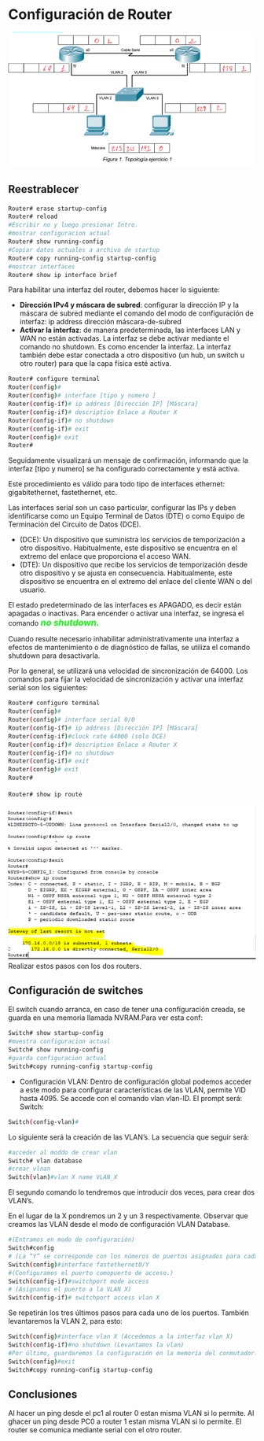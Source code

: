 # Configuración de Router
![Image text](./img/topologia.PNG)

## Reestrablecer
```bash
Router# erase startup-config
Router# reload
#Escribir no y luego presionar Intro.
#mostrar configuracion actual
Router# show running-config
#Copiar datos actuales a archivo de startup
Router# copy running-config startup-config
#mostrar interfaces 
Router# show ip interface brief
```
Para habilitar una interfaz del router, debemos hacer lo siguiente:
- **Dirección IPv4 y máscara de subred**: configurar la dirección IP y la
máscara de subred mediante el comando del modo de configuración de
interfaz:
ip address dirección máscara-de-subred
- **Activar la interfaz**: de manera predeterminada, las interfaces LAN y WAN
no están activadas. La interfaz se debe activar mediante el comando no
shutdown. Es como encender la interfaz. La interfaz también debe estar
conectada a otro dispositivo (un hub, un switch u otro router) para que la
capa física esté activa.
```bash
Router# configure terminal
Router(config)#
Router(config)# interface [tipo y numero ]
Router(config-íf)# ip address [Dirección IP] [Máscara]
Router(config-if)# description Enlace a Router X
Router(config-if)# no shutdown
Router(config-if)# exit
Router(config)# exit
Router#
```
Seguidamente visualizará un mensaje de confirmación, informando que la interfaz
[tipo y numero] se ha configurado correctamente y está activa. 

Este procedimiento es
válido para todo tipo de interfaces ethernet: gigabitethernet, fastethernet, etc.

Las interfaces serial son un caso particular, configurar las IPs y
deben identificarse como un Equipo Terminal de Datos (DTE) o como Equipo de
Terminación del Circuito de Datos (DCE).
-  (DCE): Un dispositivo que suministra los
servicios de temporización a otro dispositivo. Habitualmente, este
dispositivo se encuentra en el extremo del enlace que proporciona el
acceso WAN.
-  (DTE): Un dispositivo que recibe los servicios de
temporización desde otro dispositivo y se ajusta en consecuencia.
Habitualmente, este dispositivo se encuentra en el extremo del enlace del
cliente WAN o del usuario.

El estado predeterminado de las interfaces es APAGADO, es decir están
apagadas o inactivas. Para encender o activar una interfaz, se ingresa el comando ***<em style="color:#00ff00;font-size:18px">no shutdown.</em>***

Cuando resulte necesario inhabilitar administrativamente una interfaz a efectos de
mantenimiento o de diagnóstico de fallas, se utiliza el comando shutdown para
desactivarla.

Por lo general, se utilizará una velocidad de sincronización de 64000. Los
comandos para fijar la velocidad de sincronización y activar una interfaz serial son los
siguientes:
```bash
Router# configure terminal
Router(config)#
Router(config)# interface serial 0/0
Router(config-íf)# ip address [Dirección IP] [Máscara]
Router(config-if)#clock rate 64000 (solo DCE)
Router(config-if)# description Enlace a Router X
Router(config-if)# no shutdown
Router(config-if)# exit
Router(config)# exit
Router#

Router# show ip route
```
![Image text](./img/configuracion_serial_router.PNG)
Realizar estos pasos con los dos routers.

## Configuración de switches

El switch cuando arranca, en caso de tener una configuración creada, se guarda
en una memoria llamada NVRAM.Para ver esta conf:
```bash
Switch# show startup-config
#muestra configuracion actual
Switch# show running-config
#guarda configuracion actual 
Switch#copy running-config startup-config
```

- Configuración VLAN: Dentro de configuración global podemos acceder a
este modo para configurar características de las VLAN, permite VID hasta 4095. Se accede con el comando vlan vlan-ID. El prompt será:
Switch:
```bash
Switch(config-vlan)#
```
Lo siguiente será la creación de las VLAN’s. La secuencia que seguir será:
```bash
#acceder al moddo de crear vlan
Switch# vlan database
#crear vlnan
Switch(vlan)#vlan X name VLAN_X 
```
El segundo comando lo tendremos que introducir dos veces, para crear dos VLAN’s.

 En el lugar de la X pondremos un 2 y un 3 respectivamente. Observar que creamos las VLAN desde el modo de configuración VLAN Database.     

```bash
#(Entramos en modo de configuración)
Switch#config 
# (La “Y” se corresponde con los números de puertos asignados para cada VLAN)
Switch(config)#interface fastethernet0/Y 
#(Configuramos el puerto comopuerto de acceso.)
Switch(config-if)#switchport mode access 
# (Asignamos el puerto a la VLAN X)
Switch(config-if)# switchport access vlan X

```
Se repetirán los tres últimos pasos para cada uno de los puertos. También levantaremos la VLAN 2, para esto:
```bash
Switch(config)#interface vlan X (Accedemos a la interfaz vlan X)
Switch(config-if)#no shutdown (Levantamos la vlan)
#Por último, guardaremos la configuración en la memoria del conmutador:
Switch(config)#exit
Switch#copy running-config startup-config
```
## Conclusiones
Al hacer un ping desde el pc1 al router 0 estan misma VLAN si lo permite. Al ghacer un ping desde PC0 a router 1 estan misma VLAN si lo permite. El router se comunica mediante serial con el otro router.